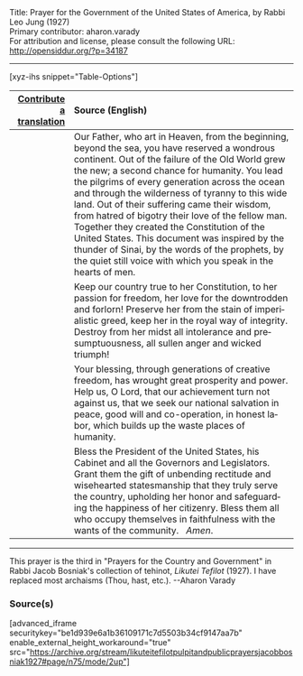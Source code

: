 <html>
<head></head>
<body>
Title: Prayer for the Government of the United States of America, by Rabbi Leo Jung (1927)<br />
Primary contributor: aharon.varady<br />
For attribution and license, please consult the following URL: <a href="http://opensiddur.org/?p=34187">http://opensiddur.org/?p=34187</a>
<p />
<hr />

[xyz-ihs snippet="Table-Options"]<table style="margin-left: auto; margin-right: auto;" class="draggable">
<thead><tr><th id="x" style="text-align: right;"><a href="/contributing/upload/">Contribute a translation</a></th><th style="text-align: left;">Source (English)</th></tr></thead>
<tbody>
<tr><td style="vertical-align:top;">
<div class="liturgy" lang="he">

</span></div></td>
 
<td style="vertical-align:top;">
<div class="english" lang="en">
Our Father, who art in Heaven, 
from the beginning, beyond the sea, 
you have reserved a wondrous continent. 
Out of the failure of the Old World grew the new; 
a second chance for humanity. 
You lead the pilgrims of every generation 
across the ocean 
and through the wilderness of tyranny 
to this wide land. 
Out of their suffering came their wisdom, 
from hatred of bigotry their love of the fellow man. 
Together they created the Constitution of the United States. 
This document was inspired by the thunder of Sinai, 
by the words of the prophets, 
by the quiet still voice with which you speak in the hearts of men. 
</div></td></tr>


<tr><td style="vertical-align:top;">
<div class="liturgy" lang="he">

</span></div></td>
 
<td style="vertical-align:top;">
<div class="english" lang="en">
Keep our country true to her Constitution, 
to her passion for freedom, 
her love for the downtrodden and forlorn! 
Preserve her from the stain of imperialistic greed, 
keep her in the royal way of integrity. 
Destroy from her midst 
all intolerance and presumptuousness, 
all sullen anger and wicked triumph! 
</div></td></tr>


<tr><td style="vertical-align:top;">
<div class="liturgy" lang="he">

</span></div></td>
 
<td style="vertical-align:top;">
<div class="english" lang="en">
Your blessing, 
through generations of creative freedom, 
has wrought great prosperity and power. 
Help us, O Lord, 
that our achievement turn not against us, 
that we seek our national salvation in peace, 
good will and co-operation, 
in honest labor, 
which builds up the waste places of humanity. 
</div></td></tr>


<tr><td style="vertical-align:top;">
<div class="liturgy" lang="he">

</span></div></td>
 
<td style="vertical-align:top;">
<div class="english" lang="en">
Bless the President of the United States, 
his Cabinet and all the Governors and Legislators. 
Grant them the gift of unbending rectitude 
and wisehearted statesmanship 
that they truly serve the country, 
upholding her honor 
and safeguarding the happiness of her citizenry. 
Bless them 
all who occupy themselves in faithfulness 
with the wants of the community. 
&nbsp;
<em>Amen</em>.
</div></td></tr>
</tbody></table>

<hr />

This prayer is the third in "Prayers for the Country and Government" in Rabbi Jacob Bosniak's collection of tehinot, <em>Likutei Tefilot</em> (1927). I have replaced most archaisms (Thou, hast, etc.). --Aharon Varady

<h3>Source(s)</h3>

[advanced_iframe securitykey="be1d939e6a1b36109171c7d5503b34cf9147aa7b" enable_external_height_workaround="true" src="https://archive.org/stream/likuteitefilotpulpitandpublicprayersjacobbosniak1927#page/n75/mode/2up"]

&nbsp;
</body>
</html>
